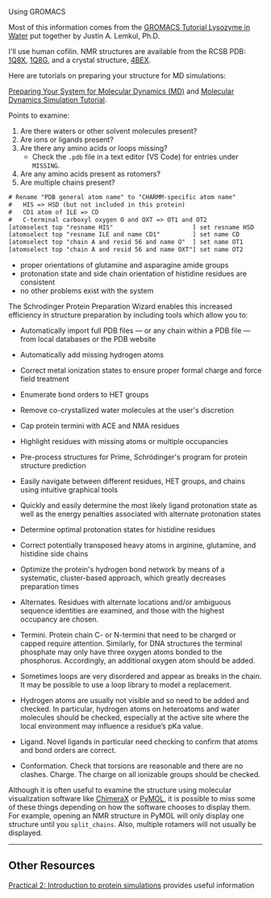 Using GROMACS

Most of this information comes from the [GROMACS Tutorial Lysozyme in Water](http://www.mdtutorials.com/gmx/lysozyme/index.html) put together by Justin A. Lemkul, Ph.D.

I'll use human cofilin. NMR structures are available from the RCSB PDB: [1Q8X](https://www.rcsb.org/structure/1Q8X), [1Q8G](https://www.rcsb.org/structure/1Q8G), and a crystal structure, [4BEX](https://www.rcsb.org/structure/4BEX).

Here are tutorials on preparing your structure for MD simulations:

[Preparing Your System for Molecular Dynamics (MD)](https://ctlee.github.io/BioChemCoRe-2018/system-prep/) and [Molecular Dynamics Simulation Tutorial](http://www.bpc.uni-frankfurt.de/guentert/wiki/images/9/96/180618_TutorialMD.pdf).

Points to examine:

1. Are there waters or other solvent molecules present?
2. Are ions or ligands present?
3. Are there any amino acids or loops missing?
    - Check the `.pdb` file in a text editor (VS Code) for entries under `MISSING`.
4. Are any amino acids present as rotomers?
5. Are multiple chains present?

```txt
# Rename "PDB general atom name" to "CHARMM-specific atom name"
#   HIS => HSD (but not included in this protein)
#   CD1 atom of ILE => CD
#   C-terminal carboxyl oxygen O and OXT => OT1 and OT2
[atomselect top "resname HIS"                      ] set resname HSD
[atomselect top "resname ILE and name CD1"         ] set name CD
[atomselect top "chain A and resid 56 and name O"  ] set name OT1
[atomselect top "chain A and resid 56 and name OXT"] set name OT2
```

- proper orientations of glutamine and asparagine amide groups
- protonation state and side chain orientation of histidine residues are consistent
- no other problems exist with the system

The Schrodinger Protein Preparation Wizard enables this increased efficiency in structure preparation by including tools which allow you to:

- Automatically import full PDB files — or any chain within a PDB file — from local databases or the PDB website
- Automatically add missing hydrogen atoms
- Correct metal ionization states to ensure proper formal charge and force field treatment
- Enumerate bond orders to HET groups
- Remove co-crystallized water molecules at the user's discretion
- Cap protein termini with ACE and NMA residues
- Highlight residues with missing atoms or multiple occupancies
- Pre-process structures for Prime, Schrödinger's program for protein structure prediction
- Easily navigate between different residues, HET groups, and chains using intuitive graphical tools
- Quickly and easily determine the most likely ligand protonation state as well as the energy penalties associated with alternate protonation states
- Determine optimal protonation states for histidine residues
- Correct potentially transposed heavy atoms in arginine, glutamine, and histidine side chains
- Optimize the protein's hydrogen bond network by means of a systematic, cluster-based approach, which greatly decreases preparation times


- Alternates. Residues with alternate locations and/or ambiguous sequence identities are examined, and those with the highest occupancy are chosen.
- Termini. Protein chain C- or N-termini that need to be charged or capped require attention. Similarly, for DNA structures the terminal phosphate may only have three oxygen atoms bonded to the phosphorus. Accordingly, an additional oxygen atom should be added.
- Sometimes loops are very disordered and appear as breaks in the chain. It may be possible to use a loop library to model a replacement.
- Hydrogen atoms are usually not visible and so need to be added and checked. In particular, hydrogen atoms on heteroatoms and water molecules should be checked, especially at the active site where the local environment may influence a residue’s pKa value.
- Ligand. Novel ligands in particular need checking to confirm that atoms and bond orders are correct.
- Conformation. Check that torsions are reasonable and there are no clashes.
Charge. The charge on all ionizable groups should be checked.


Although it is often useful to examine the structure using molecular visualization software like [ChimeraX](https://www.rbvi.ucsf.edu/chimerax/) or [PyMOL](https://pymol.org/2/), it is possible to miss some of these things depending on how the software chooses to display them. For example, opening an NMR structure in PyMOL will only display one structure until you `split_chains`. Also, multiple rotamers will not usually be displayed.




---

## Other Resources

[Practical 2: Introduction to protein simulations](https://www3.mpibpc.mpg.de/groups/de_groot/compbio/p2/index.html) provides useful information
